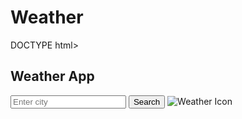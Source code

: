 # Weather
DOCTYPE html>
<html lang="en">
<head>
    <meta charset="UTF-8">
    <meta name="viewport" content="width=device-width, initial-scale=1.0">
    <title>Weather App</title>
    <link rel="stylesheet" href="style.css">
</head>
<body>
    <div id="weather-container"  >
       <h2>Weather App</h2>
       <input type="text" id="city" placeholder="Enter city">
       <button onclick="getWeather()">Search</button>
       <img id="weather-icon"alt="Weather Icon">
       <div id="temp-div"></div>
       <div id="hourly-forecast"></div>
    </div>
    <script src=""script.js"></script>
</body>
</html>
